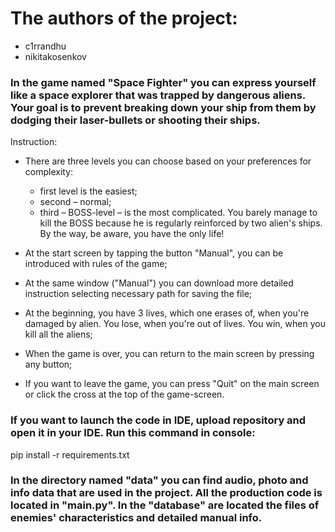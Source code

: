 # The authors of the project: 
- c1rrandhu
- nikitakosenkov

### In the game named "Space Fighter" you can express yourself like a space explorer that was trapped by dangerous aliens. Your goal is to prevent breaking down your ship from them by dodging their laser-bullets or shooting their ships. 

Instruction:

- There are three levels you can choose based on your preferences for complexity:
  - first level is the easiest;
  - second – normal;
  - third – BOSS-level – is the most complicated. You barely manage to kill the BOSS because he is regularly reinforced by two alien's ships. By the way, be aware, you have the only life!

- At the start screen by tapping the button "Manual", you can be introduced with rules of the game;
- At the same window ("Manual") you can download more detailed instruction selecting necessary path for saving the file;
- At the beginning, you have 3 lives, which one erases of, when you're damaged by alien. You lose, when you're out of lives. You win, when you kill all the aliens;
- When the game is over, you can return to the main screen by pressing any button;
- If you want to leave the game, you can press "Quit" on the main screen or click the cross at the top of the game-screen.

### If you want to launch the code in IDE, upload repository and open it in your IDE. Run this command in console: 
pip install -r requirements.txt

### In the directory named "data" you can find audio, photo and info data that are used in the project. All the production code is located in "main.py". In the "database" are located the files of enemies' characteristics and detailed manual info. 
